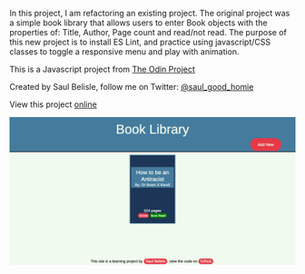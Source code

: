 In this project, I am refactoring an existing project. The original project was a simple book library that allows users to enter Book objects with the properties of: Title, Author, Page count and read/not read. The purpose of this new project is to install ES Lint, and practice using javascript/CSS classes to toggle a responsive menu and play with animation.

This is a Javascript project from [The Odin Project](https://www.theodinproject.com/courses/javascript/lessons/library)

Created by Saul Belisle, follow me on Twitter: [@saul_good_homie](https://twitter.com/saul_good_homie)

View this project [online](https://saul-good-homie.github.io/JS-Library-V3/)

![Screenshot of finished webpage](/media/screenshot.png?raw=true)

​
